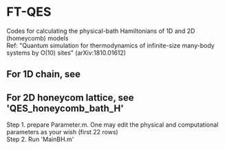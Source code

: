 # FT-QES
Codes for calculating the physical-bath Hamiltonians of 1D and 2D (homeycomb) models  
Ref: "Quantum simulation for thermodynamics of infinite-size many-body systems by O(10) sites" (arXiv:1810.01612)  
## For 1D chain, see

## For 2D honeycom lattice, see 'QES_honeycomb_bath_H'
Step 1. prepare Parameter.m. One may edit the physical and computational parameters as your wish (first 22 rows)  
Step 2. Run 'MainBH.m'  
